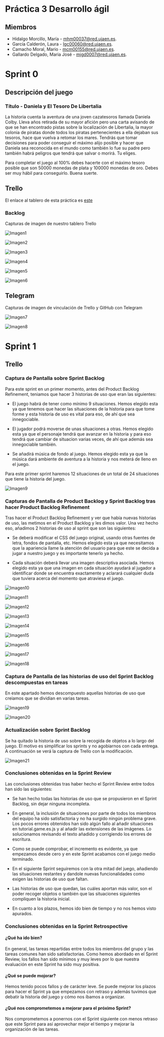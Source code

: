 
# Práctica 3 Desarrollo ágil

## Miembros

* Hidalgo Morcillo, María - mhm00037@red.ujaen.es.
* García Calderón, Laura - lgc00060@red.ujaen.es.
* Camacho Moral, Mario - mcm00155@red.ujaen.es.
* Gallardo Delgado, Maria José - mjgd0007@red.ujaen.es.



# Sprint 0

## Descripción del juego

### Título - Daniela y El Tesoro De Libertalia

La historia cuenta la aventura de una joven cazatesoros llamada Daniela Colby. Lleva años retirada de su mayor afición pero una carta avisando
de que se han encontrado pistas sobre la localización de Libertalia, la mayor colonia de piratas donde todos los piratas pertenecientes a ella dejaban sus tesoros, hace que vuelva a retomar los mares. Tendrás que tomar decisiones para poder conseguir el máximo alijo posible y hacer que Daniela sea reconocida en el mundo como también lo fue su padre pero también habrá peligros que tendrá que salvar o morirá. Tu eliges.

Para completar el juego al 100% debes hacerte con el máximo tesoro posible que son 50000 monedas de plata y 100000 monedas de oro. Debes ser muy hábil para conseguirlo. Buena suerte.


## Trello

El enlace al tablero de esta práctica es [este](https://trello.com/b/13yneYEx/grupo-3-pr%C3%A1ctica-3)

### Backlog

Capturas de imagen de nuestro tablero Trello

![Imagen1](./games/media/img/trello1.jpeg)


![Imagen2](./games/media/img/trello2.jpeg)


![Imagen3](./games/media/img/trello3.jpeg)


![Imagen4](./games/media/img/trello4.jpeg)


![Imagen5](./games/media/img/trello5.jpeg)


![Imagen6](./games/media/img/trello6.jpeg)


## Telegram

Capturas de imagen de vinculación de Trello y GitHub con Telegram

![Imagen7](./games/media/img/telegram1.jpeg)


![Imagen8](./games/media/img/telegram2.jpeg)




# Sprint 1

## Trello

### Captura de Pantalla sobre Sprint Backlog

Para este sprint en un primer momento, antes del Product Backlog Refinement, teniamos que hacer 3 historias de uso que eran las siguientes:

* El juego habrá de tener como mínimo 9 situaciones. Hemos elegido esta ya que tenemos que hacer las situaciones de la historia para que tome forme y esta historia de uso es vital para eso, de ahí que sea innegociable.

* El jugador podrá moverse de unas situaciones a otras. Hemos elegido esta ya que el personaje tendrá que avanzar en la historia y para eso tendrá que cambiar de situacion varias veces, de ahí que además sea innegociable también.

* Se añadirá música de fondo al juego. Hemos elegido esta ya que la música dará ambiente de aventura a la historia y nos meterá de lleno en el juego.

Para este primer sprint haremos 12 situaciones de un total de 24 situaciones que tiene la historia del juego.


![Imagen9](./games/media/img/Sprint1.png)


### Capturas de Pantalla de Product Backlog y Sprint Backlog tras hacer Product Backlog Refinement

Tras hacer el Product Backlog Refinement y ver que había nuevas historias de uso, las metimos en el Product Backlog y les dimos valor. Una vez hecho eso, añadimos 2 historias de uso al sprint que son las siguientes:

* Se deberá modificar el CSS del juego original, usando otras fuentes de letra, fondos de pantalla, etc. Hemos elegido esta ya que necesitamos que la apariencia llame la atención del usuario para que este se decida a jugar a nuestro juego y es importante tenerlo ya hecho.

* Cada situación deberá llevar una imagen descriptiva asociada. Hemos elegido esta ya que una imagen en cada situación ayudará al jugador a identificar donde se encuentra exactamente y aclarará cualquier duda que tuviera acerca del momento que atraviesa el juego.

![Imagen10](./games/media/img/PBR1.png)

![Imagen11](./games/media/img/PBR2.png)

![Imagen12](./games/media/img/PBR3.png)

![Imagen13](./games/media/img/PBR4.png)

![Imagen14](./games/media/img/PBR5.png)

![Imagen15](./games/media/img/PBR6.png)

![Imagen16](./games/media/img/PBR7.png)

![Imagen17](./games/media/img/Sprint1PBR.png)

![Imagen18](./games/media/img/Sprint1PBR2.png)


### Captura de Pantalla de las historias de uso del Sprint Backlog descompuestas en tareas

En este apartado hemos descompuesto aquellas historias de uso que creiamos que se dividian en varias tareas.

![Imagen19](./games/media/img/Sprint1Tarea.png)

![Imagen20](./games/media/img/Sprint1Tarea2.png)


### Actualización sobre Sprint Backlog

Se ha quitado la historia de uso sobre la recogida de objetos a lo largo del juego. El motivo es simplificar los sprints y no agobiarnos con cada entrega. A continuación se verá la captura de Trello con la modificación.

![Imagen21](./games/media/img/ActualizacionSprint1.png)



### Conclusiones obtenidas en la Sprint Review

Las conclusiones obtenidas tras haber hecho el Sprint Review entre todos han sido las siguientes:

- Se han hecho todas las historias de uso que se propusieron en el Sprint Backlog, sin dejar ninguna incompleta.

- En general, la inclusión de situaciones por parte de todos los miembros del equipo ha sido satisfactoria y no ha surgido ningún problema grave. Los pocos errores obtenidos han sido algún fallo al añadir situaciones en tutorial.game.es.js y al añadir las extensiones de las imágenes. Lo solucionamos revisando el texto añadido y corrigiendo los errores de escritura.

- Como se puede comprobar, el incremento es evidente, ya que empezamos desde cero y en este Sprint acabamos con el juego medio terminado.

- En el siguiente Sprint seguiremos con la otra mitad del juego, añadiendo las situaciones restantes y dandole nuevas funcionalidades como exigen las historias de uso que faltan.

- Las historias de uso que quedan, las cuáles aportan más valor, son el poder recoger objetos o también que las situaciones siguientes compliquen la historia inicial.

- En cuanto a los plazos, hemos ido bien de tiempo y no nos hemos visto apurados.



### Conclusiones obtenidas en la Sprint Retrospective

#### ¿Qué ha ido bien?

En general, las tareas repartidas entre todos los miembros del grupo y las tareas comunes han sido satisfactorias. Como hemos abordado en el Sprint Review, los fallos han sido mínimos y muy leves por lo que nuestra evaluación en este Sprint ha sido muy positiva.

#### ¿Qué se puede mojorar?

Hemos tenido pocos fallos y de carácter leve. Se puede mejorar los plazos para hacer el Sprint ya que empezamos con retraso y además tuvimos que debatir la historia del juego y cómo nos íbamos a organizar.

#### ¿Qué nos comprometemos a mejorar para el próximo Sprint?

Nos comprometemos a ponernos con el Sprint siguiente con menos retraso que este Sprint para así aprovechar mejor el tiempo y mejorar la organización de las tareas.
